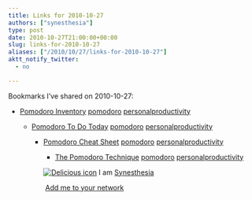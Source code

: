 ```yaml
---
title: Links for 2010-10-27
authors: ["synesthesia"]
type: post
date: 2010-10-27T21:00:00+00:00
slug: links-for-2010-10-27 
aliases: ["/2010/10/27/links-for-2010-10-27"]
aktt_notify_twitter:
  - no

---
```

Bookmarks I&#8217;ve shared on 2010-10-27:

  * [Pomodoro Inventory][1] 
    [pomodoro][2] [personalproductivity][3] </li> 
    
      * [Pomodoro To Do Today][4] 
        [pomodoro][2] [personalproductivity][3] </li> 
        
          * [Pomodoro Cheat Sheet][5] 
            [pomodoro][2] [personalproductivity][3] </li> 
            
              * [The Pomodoro Technique][6] 
                [pomodoro][2] [personalproductivity][3] </li> </ul> 
                
                <p class="deliciouslink">
                  <a href="https://del.icio.us/synesthesia" title="See all my bookmarks on del.icio.us"><img src="https://www.synesthesia.co.uk/images/deliciousicon.jpg" alt="Delicious icon" /></a>&nbsp;I am <a href="https://del.icio.us/synesthesia" title="See all my bookmarks on del.icio.us">Synesthesia</a>
                </p>
                
                <p class="deliciouslink">
                  <a href="https://del.icio.us/network?add=synesthesia" title="Add me to your del.icio.us network"><img src="https://www.synesthesia.co.uk/images/add.gif" alt="" /></a>&nbsp;<a href="https://del.icio.us/network?add=synesthesia" title="Add me to your del.icio.us network">Add me to your network</a>
                </p>

 [1]: https://www.scribd.com/doc/36672135/Pomodoro-Inventory
 [2]: https://delicious.com/synesthesia/pomodoro
 [3]: https://delicious.com/synesthesia/personalproductivity
 [4]: https://www.scribd.com/doc/36672138/Pomodoro-To-Do-Today
 [5]: https://www.scribd.com/doc/36672130/Pomodoro-Cheat-Sheet
 [6]: https://www.scribd.com/doc/36672142/The-Pomodoro-Technique